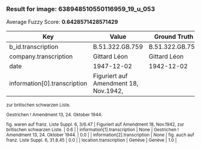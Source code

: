 ### Result for image: 638948510550116959_19_u_053
Average Fuzzy Score: **0.6428571428571429**
<small>

| Key | Value | Ground Truth | Score |
| --- | --- | --- | --- |
| b_id.transcription | B.51.322.GB.759 | B.51.322.GB.759 | 1.0 |
| company.transcription | Gittard Léon | Gittard Léon | 1.0 |
| date | 1947-12-02 | 1942-12-02 | 0.9 |
| information[0].transcription | Figuriert auf Amendment 18, Nov.1942,
zur britischen schwarzen Liste.

Gestrichen !
Amendment 13, 24. Oktober 1944.

fig. waren auf franz. Liste Suppl. 6, 3/6.47 | Figuriert auf Amendment 18, Nov.1942,
zur britischen schwarzen Liste. | 0.6 |
| information[1].transcription | None | Gestrichen !
Amendment 13, 24. Oktober 1944. | 0.0 |
| information[2].transcription | None | fig. auch auf franz. Liste Suppl. 6, 31.8.45 | 0.0 |
| location.transcription | Genève | Genève | 1.0 |

</small>
